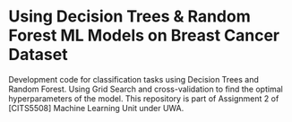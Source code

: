 # Using Decision Trees & Random Forest ML Models on Breast Cancer Dataset

Development code for classification tasks using Decision Trees and Random Forest. Using Grid Search and cross-validation to find the optimal hyperparameters of the model. This repository is part of Assignment 2 of [CITS5508] Machine Learning Unit under UWA.